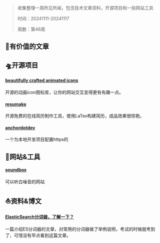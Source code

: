 >收集整理一周所见所闻，包含技术文章资料，开源项目和一些网站工具
>
>时间：20241111-20241117
>
>周数：第46周

## 📜有价值的文章

## 🛸开源项目

#### [beautifully crafted animated icons](https://icons.pqoqubbw.dev/)
开源的动画icon图标库，让你的网站交互变得更有有趣一点。

#### [resumake](https://github.com/saadq/resumake.io)
开源免费的在线简历制作工具，使用LaTex构建简历，成品效果很惊艳。

#### [anchordotdev](https://github.com/anchordotdev/cli)
一个为本地开发项目配置https的


## 🚀网站&工具

#### [soundbox](https://soundbox.fun/)
可以听白噪音的网站

## ⛵资料&博文

#### [ElasticSearch分词器，了解一下？](https://www.cnblogs.com/wupeixuan/p/12444528.html)

一篇介绍ES分词器的文章，对常用的分词器做了举例说明，考试的时候就考到了，可惜没有早点看到这篇文章。